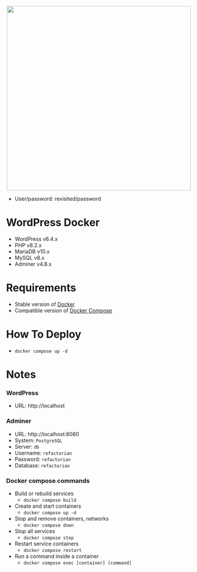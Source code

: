 <p align="center"><img src="https://s.w.org/style/images/about/WordPress-logotype-wordmark.png" width="500"></p>

- User/password: revisited/password

# WordPress Docker
- WordPress v6.4.x
- PHP v8.2.x
- MariaDB v10.x
- MySQL v8.x
- Adminer v4.8.x

# Requirements
- Stable version of [Docker](https://docs.docker.com/engine/install/)
- Compatible version of [Docker Compose](https://docs.docker.com/compose/install/#install-compose)

# How To Deploy
- `docker compose up -d`

# Notes

### WordPress
- URL: http://localhost

### Adminer
- URL: http://localhost:8080
- System: `PostgreSQL`
- Server: `db`
- Username: `refactorian`
- Password: `refactorian`
- Database: `refactorian`

### Docker compose commands
- Build or rebuild services
    - `docker compose build`
- Create and start containers
    - `docker compose up -d`
- Stop and remove containers, networks
    - `docker compose down`
- Stop all services
    - `docker compose stop`
- Restart service containers
    - `docker compose restart`
- Run a command inside a container
    - `docker compose exec [container] [command]`
